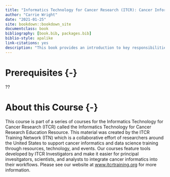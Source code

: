 ```yaml
--- 
title: "Informatics Technology for Cancer Research (ITCR): Cancer Informatics for PIs "
author: "Carrie Wright"
date: "2021-01-25"
site: bookdown::bookdown_site
documentclass: book
bibliography: [book.bib, packages.bib]
biblio-style: apalike
link-citations: yes
description: "This book provides an introduction to key responsibilities and tools for lab leaders conducting informatics for cancer research."
---
```


# Prerequisites {-}
??



# About this Course {-}

This course is part of a series of courses for the Informatics Technology for Cancer Research (ITCR) called the Informatics Technology for Cancer Research Education Resource. This material was created by the ITCR Training Network (ITN)  which is a collaborative effort of researchers around the United States to support cancer informatics and data science training through resources, technology, and events. Our courses feature tools developed by ITCR Investigators and make it easier for principal invesitgators, scientists, and analysts to integrate cancer informatics into their workflows. Please see our website at www.itcrtraining.org for more information.

